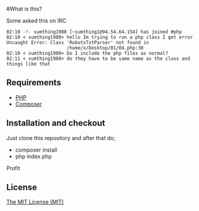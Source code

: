 #What is this?

Some asked this on IRC

```
02:10 -!- sumthing1980 [~sumthing1@94.54.64.154] has joined #php
02:10 < sumthing1980> hello Im trying to run a php class I get error Uncaught Error: Class 'RobotsTxtParser' not found in
                      /home/x/Desktop/01/04.php:30
02:10 < sumthing1980> Do I include the php files as normal?
02:11 < sumthing1980> do they have to be same name as the class and things like that
```

## Requirements

* [PHP](https://www.php.net/)
* [Composer](https://getcomposer.org/doc/00-intro.mdComposer)

## Installation and checkout

Just clone this repository and after that do;

* composer install
* php index.php

Profit

## License

[The MIT License (MIT)](LICENSE)

